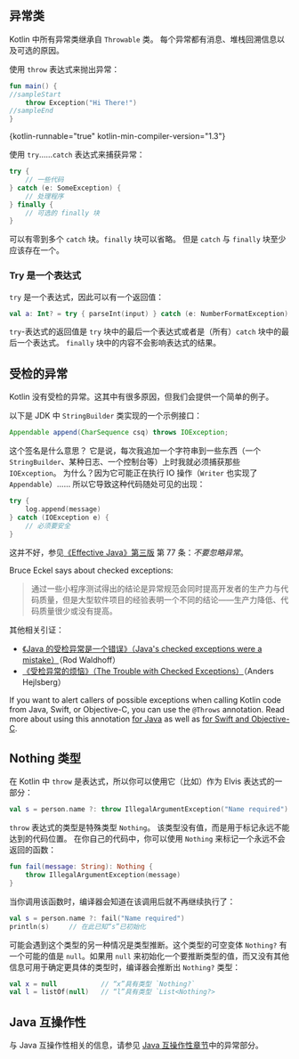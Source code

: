 [//]: # (title: 异常)

## 异常类

Kotlin 中所有异常类继承自 `Throwable` 类。
每个异常都有消息、堆栈回溯信息以及可选的原因。

使用 `throw` 表达式来抛出异常：

```kotlin
fun main() {
//sampleStart
    throw Exception("Hi There!")
//sampleEnd
}
```
{kotlin-runnable="true" kotlin-min-compiler-version="1.3"}

使用 `try`……`catch` 表达式来捕获异常：

```kotlin
try {
    // 一些代码
} catch (e: SomeException) {
    // 处理程序
} finally {
    // 可选的 finally 块
}
```

可以有零到多个 `catch` 块。`finally` 块可以省略。
但是 `catch` 与 `finally` 块至少应该存在一个。

### Try 是一个表达式

`try` 是一个表达式，因此可以有一个返回值：

```kotlin
val a: Int? = try { parseInt(input) } catch (e: NumberFormatException) { null }
```

`try`-表达式的返回值是 `try` 块中的<!--
-->最后一个表达式或者是（所有）`catch` 块中的最后一个表达式。
`finally` 块中的内容不会影响表达式的结果。

## 受检的异常

Kotlin 没有受检的异常。这其中有很多原因，但我们会提供一个简单的例子。

以下是 JDK 中 `StringBuilder` 类实现的一个示例接口：

``` java
Appendable append(CharSequence csq) throws IOException;
```

这个签名是什么意思？ 它是说，每次我追加一个字符串到一些东西（一个 `StringBuilder`、某种日志、一个控制台等）上时<!--
-->我就必须捕获那些 `IOException`。 为什么？因为它可能正在执行 IO 操作（`Writer` 也实现了 `Appendable`）……
所以它导致这种代码随处可见的出现：

```kotlin
try {
    log.append(message)
} catch (IOException e) {
    // 必须要安全
}
```

这并不好，参见[《Effective Java》第三版](http://www.oracle.com/technetwork/java/effectivejava-136174.html) 第 77 条：*不要忽略异常*。

Bruce Eckel says about checked exceptions:

> 通过一些小程序测试得出的结论是异常规范<!--
> -->会同时提高开发者的生产力与代码质量，但是大型软件项目的经验表明<!--
> -->一个不同的结论——生产力降低、代码质量很少或没有提高。

其他相关引证：

* [《Java 的受检异常是一个错误》（Java's checked exceptions were a mistake）](http://radio-weblogs.com/0122027/stories/2003/04/01/JavasCheckedExceptionsWereAMistake.html)（Rod Waldhoff）
* [《受检异常的烦恼》（The Trouble with Checked Exceptions）](http://www.artima.com/intv/handcuffs.html)（Anders Hejlsberg）

If you want to alert callers of possible exceptions when calling Kotlin code from Java, Swift, or Objective-C, 
you can use the `@Throws` annotation. Read more about using this annotation [for Java](java-to-kotlin-interop.md#checked-exceptions) 
as well as [for Swift and Objective-C](native-objc-interop.md#errors-and-exceptions).

## Nothing 类型

在 Kotlin 中 `throw` 是表达式，所以你可以使用它（比如）作为 Elvis 表达式的一部分：

```kotlin
val s = person.name ?: throw IllegalArgumentException("Name required")
```

`throw` 表达式的类型是特殊类型 `Nothing`。
该类型没有值，而是用于标记永远不能达到的代码位置。
在你自己的代码中，你可以使用 `Nothing` 来标记一个永远不会返回的函数：

```kotlin
fun fail(message: String): Nothing {
    throw IllegalArgumentException(message)
}
```

当你调用该函数时，编译器会知道在该调用后就不再继续执行了：

```kotlin
val s = person.name ?: fail("Name required")
println(s)     // 在此已知“s”已初始化
```

可能会遇到这个类型的另一种情况是类型推断。这个类型的可空变体
`Nothing?` 有一个可能的值是 `null`。如果用 `null` 来初始化<!--
-->一个要推断类型的值，而又没有其他信息可用于确定更<!--
-->具体的类型时，编译器会推断出 `Nothing?` 类型：

```kotlin
val x = null           // “x”具有类型 `Nothing?`
val l = listOf(null)   // “l”具有类型 `List<Nothing?>
```

## Java 互操作性

与 Java 互操作性相关的信息，请参见 [Java 互操作性章节](java-interop.md)中的异常部分。
